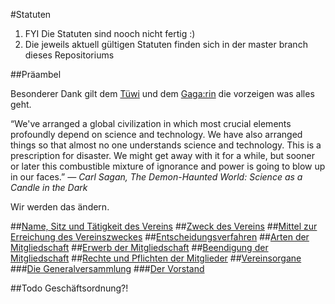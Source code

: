 #Statuten

1. FYI Die Statuten sind nooch nicht fertig :)
2. Die jeweils aktuell gültigen Statuten finden sich in der master branch dieses Repositoriums

##Präambel

Besonderer Dank gilt dem [Tüwi](http://tuewi.action.at/) und dem [Gaga:rin](https://cafegagarin.at/) die vorzeigen was alles geht.

“We've arranged a global civilization in which most crucial elements profoundly depend on science and technology. We have also arranged things so that almost no one understands science and technology. This is a prescription for disaster. We might get away with it for a while, but sooner or later this combustible mixture of ignorance and power is going to blow up in our faces.”
*― Carl Sagan, The Demon-Haunted World: Science as a Candle in the Dark*

Wir werden das ändern.

##[Name, Sitz und Tätigkeit des Vereins](1-Name_Sitz_und_Tätigkeitsbereich.md)
##[Zweck des Vereins](2-Zweck.md)
##[Mittel zur Erreichung des Vereinszweckes](3-Mittel_zur_Erreichung_des_Vereinszweckes.md)
##[Entscheidungsverfahren](4-Entscheidungsverfahren.md)
##[Arten der Mitgliedschaft](5-Arten_der_Mitgliedschaft.md)
##[Erwerb der Mitgliedschaft](6-Erwerb_der_Mitgliedschaft.md)
##[Beendigung der Mitgliedschaft](7-Beendigung_der_Mitgliedschaft.md)
##[Rechte und Pflichten der Mitglieder](8-Rechte_und_Pflichten_der_Mitglieder.md)
##[Vereinsorgane](9-0-Vereinsorgane.md)
###[Die Generalversammlung](9-1-Generalversammlung.md)
###[Der Vorstand](9-2-Vorstand.md)

##Todo
Geschäftsordnung?!
